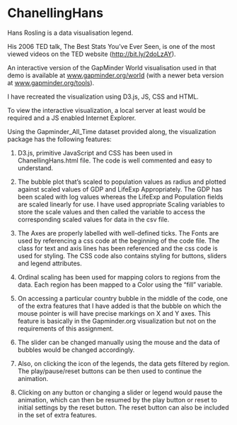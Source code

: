 # ChanellingHans
Hans Rosling is a data visualisation legend. 

His 2006 TED talk, The Best Stats You’ve Ever Seen, is one of the most viewed videos on the TED website  (http://bit.ly/2doLzAY). 

An interactive version of the GapMinder World visualisation used in that demo is available at 
www.gapminder.org/world (with a newer beta version at www.gapminder.org/tools). 

I have recreated the visualization using D3.js, JS, CSS and HTML.

To view the interactive visualization, a local server at least would be required and a JS enabled Internet Explorer.

Using the Gapminder_All_Time dataset provided along, the visualization package has the following features: 

1. D3.js, primitive JavaScript and CSS has been used in ChanellingHans.html file. The code is well commented and easy to understand.

2. The bubble plot that’s scaled to population values as radius and plotted against scaled values of GDP and LifeExp Appropriately. 
The GDP has been scaled with log values whereas the LifeExp and Population fields are scaled linearly for use. 
I have used appropriate Scaling variables to store the scale values and then called the variable to access the corresponding 
scaled values for data in the csv file. 

3. The Axes are properly labelled with well-defined ticks. The Fonts are used by referencing a css code at the beginning of the code file.
The class for text and axis lines has been referenced and the css code is used for styling. 
The CSS code also contains styling for buttons, sliders and legend attributes. 

4. Ordinal scaling has been used for mapping colors to regions from the data. 
Each region has been mapped to a Color using the “fill” variable. 

5. On accessing a particular country bubble in the middle of the code, one of the extra features that I have added is that the bubble 
on which the mouse pointer is will have precise markings on X and Y axes. This feature is basically in the Gapminder.org 
visualization but not on the requirements of this assignment. 

6. The slider can be changed manually using the mouse and the data of bubbles would be changed accordingly. 

7. Also, on clicking the icon of the legends, the data gets filtered by region. 
The play/pause/reset buttons can be then used to continue the animation. 

8. Clicking on any button or changing a slider or legend would pause the animation, which can then be resumed by the play button
or reset to initial settings by the reset button. The reset button can also be included in the set of extra features. 
